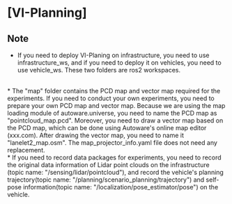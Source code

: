 # \[VI-Planning]

## Note

* If you need to deploy VI-Planing on infrastructure, you need to use infrastructure_ws, and if you need to deploy it on vehicles, you need to use vehicle_ws. These two folders are ros2 workspaces.
<br>
* The "map" folder contains the PCD map and vector map required for the experiments. If you need to conduct your own experiments, you need to prepare your own PCD map and vector map. Because we are using the map loading module of autoware.universe, you need to name the PCD map as "pointcloud_map.pcd". Moreover, you need to draw a vector map based on the PCD map, which can be done using Autoware's online map editor (xxx.com). After drawing the vector map, you need to name it "lanelet2_map.osm". The map_projector_info.yaml file does not need any replacement.
<br>
* If you need to record data packages for experiments, you need to record the original data information of Lidar point clouds on the infrastructure (topic name: "/sensing/lidar/pointcloud"), and record the vehicle's planning trajectory(topic name: "/planning/scenario_planning/trajectory") and self-pose information(topic name: "/localization/pose_estimator/pose") on the vehicle.
